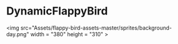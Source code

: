 # DynamicFlappyBird

<img src="Assets/flappy-bird-assets-master/sprites/background-day.png" width = "380" height = "310" >
